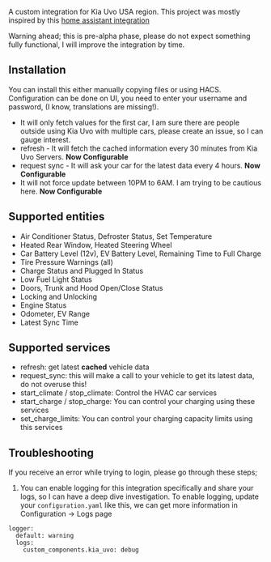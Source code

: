 A custom integration for Kia Uvo USA region. This project was mostly inspired by this [home assistant integration](https://github.com/fuatakgun/kia_uvo)

Warning ahead; this is pre-alpha phase, please do not expect something fully functional, I will improve the integration by time.

## Installation ##
You can install this either manually copying files or using HACS. Configuration can be done on UI, you need to enter your username and password, (I know, translations are missing!). 

- It will only fetch values for the first car, I am sure there are people outside using Kia Uvo with multiple cars, please create an issue, so I can gauge interest.
- refresh - It will fetch the cached information every 30 minutes from Kia Uvo Servers. **Now Configurable**
- request sync - It will ask your car for the latest data every 4 hours. **Now Configurable**
- It will not force update between 10PM to 6AM. I am trying to be cautious here. **Now Configurable**

## Supported entities ##
- Air Conditioner Status, Defroster Status, Set Temperature
- Heated Rear Window, Heated Steering Wheel
- Car Battery Level (12v), EV Battery Level, Remaining Time to Full Charge
- Tire Pressure Warnings (all)
- Charge Status and Plugged In Status
- Low Fuel Light Status
- Doors, Trunk and Hood Open/Close Status
- Locking and Unlocking
- Engine Status
- Odometer, EV Range
- Latest Sync Time

## Supported services ##
- refresh: get latest **cached** vehicle data
- request_sync: this will make a call to your vehicle to get its latest data, do not overuse this!
- start_climate / stop_climate: Control the HVAC car services
- start_charge / stop_charge: You can control your charging using these services
- set_charge_limits: You can control your charging capacity limits using this services

## Troubleshooting ##
If you receive an error while trying to login, please go through these steps;
1. You can enable logging for this integration specifically and share your logs, so I can have a deep dive investigation. To enable logging, update your `configuration.yaml` like this, we can get more information in Configuration -> Logs page
```
logger:
  default: warning
  logs:
    custom_components.kia_uvo: debug
```

